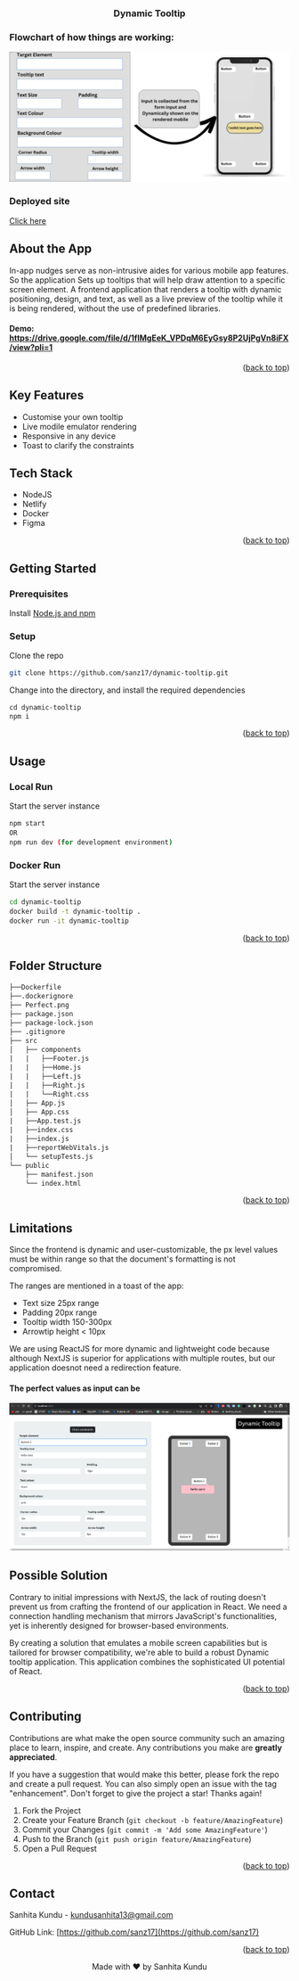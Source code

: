 <a name="readme-top"></a>

<div align="center">
  <h3 align="center">Dynamic Tooltip</h3>
</div>

### Flowchart of how things are working:
<p align="center">
  <img src="https://github.com/sanz17/dynamic-tooltip/blob/main/Target%20Element.png">
</p>

### Deployed site
[Click here](https://loquacious-brigadeiros-b30d54.netlify.app/)

## About the App

In-app nudges serve as non-intrusive aides for various mobile app features. So the application Sets up tooltips that will help draw attention to a specific screen element. A frontend application that renders a tooltip with dynamic positioning, design, and text, as well as a live preview of the tooltip while it is being rendered, without the use of predefined libraries. 

#### Demo: https://drive.google.com/file/d/1flMgEeK_VPDqM6EyGsy8P2UjPgVn8iFX/view?pli=1

<p align="right">(<a href="#readme-top">back to top</a>)</p>


## Key Features

- Customise your own tooltip
- Live modile emulator rendering
- Responsive in any device
- Toast to clarify the constraints

## Tech Stack

- NodeJS
- Netlify
- Docker
- Figma

<p align="right">(<a href="#readme-top">back to top</a>)</p>

## Getting Started

### Prerequisites
Install [Node.js and npm](https://nodejs.org/en/download/)

### Setup

Clone the repo
```sh
git clone https://github.com/sanz17/dynamic-tooltip.git
```

Change into the directory, and install the required dependencies
```shell
cd dynamic-tooltip
npm i
  ```

<p align="right">(<a href="#readme-top">back to top</a>)</p>

## Usage

### Local Run

Start the server instance
```sh
npm start
OR
npm run dev (for development environment)
```

### Docker Run

Start the server instance
```sh
cd dynamic-tooltip
docker build -t dynamic-tooltip .
docker run -it dynamic-tooltip
```

<p align="right">(<a href="#readme-top">back to top</a>)</p>

## Folder Structure
```
├──Dockerfile
├──.dockerignore
├── Perfect.png
├── package.json
├── package-lock.json
├── .gitignore
├── src
│   ├── components
|   |   ├──Footer.js
|   |   ├──Home.js
|   |   ├──Left.js
|   |   ├──Right.js
|   |   └──Right.css
│   ├── App.js
│   ├── App.css
|   ├──App.test.js
|   ├──index.css
|   ├──index.js
|   ├──reportWebVitals.js
│   └── setupTests.js
└── public
    ├── manifest.json
    └── index.html
```

<p align="right">(<a href="#readme-top">back to top</a>)</p>

## Limitations

Since the frontend is dynamic and user-customizable, the px level values must be within range so that the document's formatting is not compromised.

The ranges are mentioned in a toast of the app:
- Text size 25px range
- Padding 20px range
- Tooltip width 150-300px
- Arrowtip height < 10px

We are using ReactJS for more dynamic and lightweight code because although NextJS is superior for applications with multiple routes, but our application doesnot need a redirection feature.

#### The perfect values as input can be

<p align="center">
  <img src="https://github.com/sanz17/dynamic-tooltip/blob/main/perfect.png">
</p>


## Possible Solution

Contrary to initial impressions with NextJS, the lack of routing doesn't prevent us from crafting the frontend of our application in React. We need a connection handling mechanism that mirrors JavaScript's functionalities, yet is inherently designed for browser-based environments.

By creating a solution that emulates a mobile screen capabilities but is tailored for browser compatibility, we're able to build a robust Dynamic tooltip application. This application combines the sophisticated UI potential of React.

<p align="right">(<a href="#readme-top">back to top</a>)</p>

## Contributing

Contributions are what make the open source community such an amazing place to learn, inspire, and create. Any contributions you make are **greatly appreciated**.

If you have a suggestion that would make this better, please fork the repo and create a pull request. You can also simply open an issue with the tag "enhancement".
Don't forget to give the project a star! Thanks again!

1. Fork the Project
2. Create your Feature Branch (`git checkout -b feature/AmazingFeature`)
3. Commit your Changes (`git commit -m 'Add some AmazingFeature'`)
4. Push to the Branch (`git push origin feature/AmazingFeature`)
5. Open a Pull Request

<p align="right">(<a href="#readme-top">back to top</a>)</p>


## Contact

Sanhita Kundu - kundusanhita13@gmail.com

GitHub Link: [https://github.com/sanz17](https://github.com/sanz17)

<p align="right">(<a href="#readme-top">back to top</a>)</p>

<p align="center">Made with ❤ by Sanhita Kundu</p>